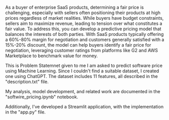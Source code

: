 As a buyer of enterprise SaaS products, determining a fair price is challenging, especially with sellers often positioning their products at high prices regardless of market realities. While buyers have budget constraints, sellers aim to maximize revenue, leading to tension over what constitutes a fair value. To address this, you can develop a predictive pricing model that balances the interests of both parties. With SaaS products typically offering a 60%-80% margin for negotiation and customers generally satisfied with a 15%-20% discount, the model can help buyers identify a fair price for negotiation, leveraging customer ratings from platforms like G2 and AWS Marketplace to benchmark value for money.

This is Problem Statemnet given to me I am asked to predict software price using Machine Learning. Since I couldn't find a suitable dataset, I created one using ChatGPT. The dataset includes 11 features, all described in the "description.txt" file. 

My analysis, model development, and related work are documented in the "softwire_pricing.ipynb" notebook.

Additionally, I've developed a Streamlit application, with the implementation in the "app.py" file.
